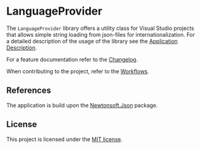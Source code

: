 # LanguageProvider

The `LanguageProvider` library offers a utility class for Visual Studio projects that allows simple string loading from json-files for internationalization. For a detailed description of the usage of the library see the [Application Description](./Application%20Description.md).

For a feature documentation refer to the [Changelog](./Changelog.md).

When contributing to the project, refer to the [Workflows](./Workflows.md).

## References

The application is build upon the [Newtonsoft.Json](https://www.nuget.org/packages/Newtonsoft.Json/) package.

## License

This project is licensed under the [MIT license](./LICENSE.md).
